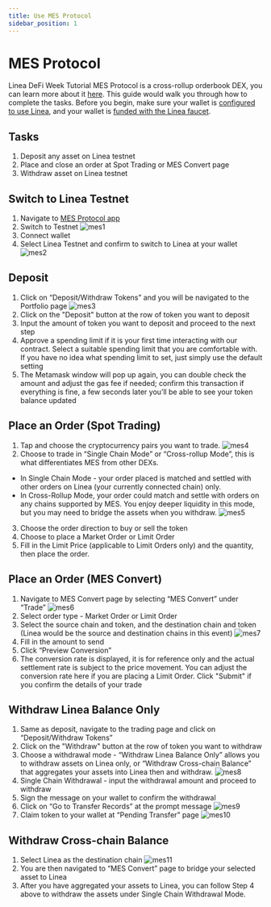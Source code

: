 ```yaml
---
title: Use MES Protocol
sidebar_position: 1
---
```


# MES Protocol

Linea DeFi Week Tutorial MES Protocol is a cross-rollup orderbook DEX, you can learn more about it [here](https://www.mesprotocol.com/). This guide would walk you through how to complete the tasks. Before you begin, make sure your wallet is [configured to use Linea](https://docs.linea.build/use-linea/set-up-your-wallet), and your wallet is [funded with the Linea faucet](https://docs.linea.build/use-linea/fund).

## Tasks

1. Deposit any asset on Linea testnet
2. Place and close an order at Spot Trading or MES Convert page
3. Withdraw asset on Linea testnet

## Switch to Linea Testnet

1. Navigate to [MES Protocol app](https://app.mesprotocol.com/)
2. Switch to Testnet ![mes1](../../assets/mesprotocol/mes1.png)
3. Connect wallet
4. Select Linea Testnet and confirm to switch to Linea at your wallet ![mes2](../../assets/mesprotocol/mes2.png)

## Deposit

1. Click on “Deposit/Withdraw Tokens” and you will be navigated to the Portfolio page ![mes3](../../assets/mesprotocol/mes3.jpeg)
2. Click on the "Deposit" button at the row of token you want to deposit
3. Input the amount of token you want to deposit and proceed to the next step
4. Approve a spending limit if it is your first time interacting with our contract. Select a suitable spending limit that you are comfortable with. If you have no idea what spending limit to set, just simply use the default setting
5. The Metamask window will pop up again, you can double check the amount and adjust the gas fee if needed; confirm this transaction if everything is fine, a few seconds later you’ll be able to see your token balance updated

## Place an Order (Spot Trading)

1. Tap and choose the cryptocurrency pairs you want to trade. ![mes4](../../assets/mesprotocol/mes4.jpeg)
2. Choose to trade in “Single Chain Mode” or “Cross-rollup Mode”, this is what differentiates MES from other DEXs.

- In Single Chain Mode - your order placed is matched and settled with other orders on Linea (your currently connected chain) only.
- In Cross-Rollup Mode, your order could match and settle with orders on any chains supported by MES. You enjoy deeper liquidity in this mode, but you may need to bridge the assets when you withdraw. ![mes5](../../assets/mesprotocol/mes5.png)

3. Choose the order direction to buy or sell the token
4. Choose to place a Market Order or Limit Order
5. Fill in the Limit Price (applicable to Limit Orders only) and the quantity, then place the order.

## Place an Order (MES Convert)

1. Navigate to MES Convert page by selecting “MES Convert” under “Trade” ![mes6](../../assets/mesprotocol/mes6.png)
2. Select order type - Market Order or Limit Order
3. Select the source chain and token, and the destination chain and token (Linea would be the source and destination chains in this event) ![mes7](../../assets/mesprotocol/mes7.jpeg)
4. Fill in the amount to send
5. Click “Preview Conversion”
6. The conversion rate is displayed, it is for reference only and the actual settlement rate is subject to the price movement. You can adjust the conversion rate here if you are placing a Limit Order. Click "Submit" if you confirm the details of your trade

## Withdraw Linea Balance Only

1. Same as deposit, navigate to the trading page and click on “Deposit/Withdraw Tokens”
2. Click on the "Withdraw" button at the row of token you want to withdraw
3. Choose a withdrawal mode - “Withdraw Linea Balance Only” allows you to withdraw assets on Linea only, or “Withdraw Cross-chain Balance” that aggregates your assets into Linea then and withdraw. ![mes8](../../assets/mesprotocol/mes8.png)
4. Single Chain Withdrawal - input the withdrawal amount and proceed to withdraw
5. Sign the message on your wallet to confirm the withdrawal
6. Click on “Go to Transfer Records” at the prompt message ![mes9](../../assets/mesprotocol/mes9.png)
7. Claim token to your wallet at “Pending Transfer” page ![mes10](../../assets/mesprotocol/mes10.png)

## Withdraw Cross-chain Balance

1. Select Linea as the destination chain ![mes11](../../assets/mesprotocol/mes11.png)
2. You are then navigated to “MES Convert” page to bridge your selected asset to Linea
3. After you have aggregated your assets to Linea, you can follow Step 4 above to withdraw the assets under Single Chain Withdrawal Mode.
